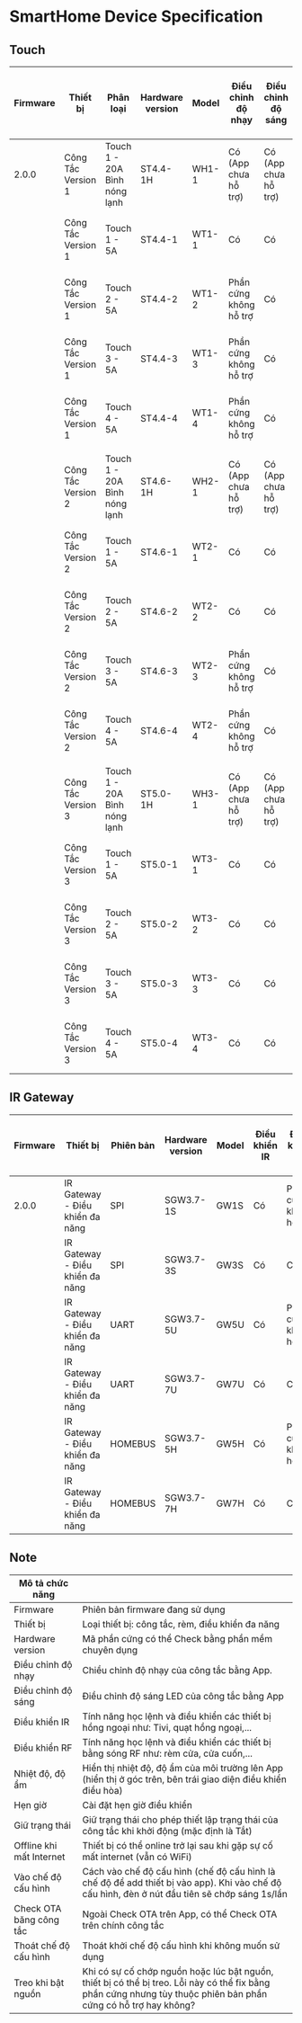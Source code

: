 # SmartHome Device Specification

## Touch

| Firmware | Thiết bị           | Phân loại                    | Hardware version | Model | Điều chỉnh độ nhạy     | Điều chỉnh độ sáng   | Hẹn giờ | Giữ trạng thái | Offline khi mất internet | Vào chế độ cấu hình (config mode) | Check OTA bằng công tắc   | Thoát chế độ cấu hình     | Fix lỗi treo khi bật nguồn |
|----------|--------------------|------------------------------|------------------|-------|------------------------|----------------------|---------|----------------|--------------------------|-----------------------------------|---------------------------|---------------------------|----------------------------|
| 2.0.0    | Công Tắc Version 1 | Touch 1 - 20A Bình nóng lạnh | ST4.4-1H         | WH1-1 | Có (App chưa hỗ trợ)   | Có (App chưa hỗ trợ) | Có      | Có             | Có                       | Nhấn giữ nút 5s                   | Nhấn 5s trong config mode | Nhấn 5s trong config mode | Phần cứng không hỗ trợ     |
|          | Công Tắc Version 1 | Touch 1 - 5A                 | ST4.4-1          | WT1-1 | Có                     | Có                   | Có      | Có             | Có                       | Nhấn giữ nút 5s                   | Nhấn 5s trong config mode | Nhấn 5s trong config mode | Phần cứng không hỗ trợ     |
|          | Công Tắc Version 1 | Touch 2 - 5A                 | ST4.4-2          | WT1-2 | Phần cứng không hỗ trợ | Có                   | Có      | Có             | Có                       | Nhấn giữ nút 5s                   | Nhấn 5s trong config mode | Nhấn 5s trong config mode | Phần cứng không hỗ trợ     |
|          | Công Tắc Version 1 | Touch 3 - 5A                 | ST4.4-3          | WT1-3 | Phần cứng không hỗ trợ | Có                   | Có      | Có             | Có                       | Nhấn giữ nút 5s                   | Nhấn 5s trong config mode | Nhấn 5s trong config mode | Phần cứng không hỗ trợ     |
|          | Công Tắc Version 1 | Touch 4 - 5A                 | ST4.4-4          | WT1-4 | Phần cứng không hỗ trợ | Có                   | Có      | Có             | Có                       | Nhấn giữ nút 5s                   | Nhấn 5s trong config mode | Nhấn 5s trong config mode | Phần cứng không hỗ trợ     |
|          |                    |                              |                  |       |                        |                      |         |                |                          |                                   |                           |                           |                            |
|          | Công Tắc Version 2 | Touch 1 - 20A Bình nóng lạnh | ST4.6-1H         | WH2-1 | Có (App chưa hỗ trợ)   | Có (App chưa hỗ trợ) | Có      | Có             | Có                       | Nhấn giữ nút 5s                   | Nhấn 5s trong config mode | Nhấn 5s trong config mode | Phần cứng không hỗ trợ     |
|          | Công Tắc Version 2 | Touch 1 - 5A                 | ST4.6-1          | WT2-1 | Có                     | Có                   | Có      | Có             | Có                       | Nhấn giữ nút 5s                   | Nhấn 5s trong config mode | Nhấn 5s trong config mode | Phần cứng không hỗ trợ     |
|          | Công Tắc Version 2 | Touch 2 - 5A                 | ST4.6-2          | WT2-2 | Có                     | Có                   | Có      | Có             | Có                       | Nhấn giữ nút 5s                   | Nhấn 5s trong config mode | Nhấn 5s trong config mode | Phần cứng không hỗ trợ     |
|          | Công Tắc Version 2 | Touch 3 - 5A                 | ST4.6-3          | WT2-3 | Phần cứng không hỗ trợ | Có                   | Có      | Có             | Có                       | Nhấn giữ nút 5s                   | Nhấn 5s trong config mode | Nhấn 5s trong config mode | Phần cứng không hỗ trợ     |
|          | Công Tắc Version 2 | Touch 4 - 5A                 | ST4.6-4          | WT2-4 | Phần cứng không hỗ trợ | Có                   | Có      | Có             | Có                       | Nhấn giữ nút 5s                   | Nhấn 5s trong config mode | Nhấn 5s trong config mode | Phần cứng không hỗ trợ     |
|          |                    |                              |                  |       |                        |                      |         |                |                          |                                   |                           |                           |                            |
|          | Công Tắc Version 3 | Touch 1 - 20A Bình nóng lạnh | ST5.0-1H         | WH3-1 | Có (App chưa hỗ trợ)   | Có (App chưa hỗ trợ) | Có      | Có             | Có                       | Nhấn giữ nút 5s                   | Nhấn 5s trong config mode | Nhấn 5s trong config mode | Phần cứngcó hỗ trợ         |
|          | Công Tắc Version 3 | Touch 1 - 5A                 | ST5.0-1          | WT3-1 | Có                     | Có                   | Có      | Có             | Có                       | Nhấn giữ nút 5s                   | Nhấn 5s trong config mode | Nhấn 5s trong config mode | Phần cứngcó hỗ trợ         |
|          | Công Tắc Version 3 | Touch 2 - 5A                 | ST5.0-2          | WT3-2 | Có                     | Có                   | Có      | Có             | Có                       | Nhấn giữ nút 5s                   | Nhấn 5s trong config mode | Nhấn 5s trong config mode | Phần cứngcó hỗ trợ         |
|          | Công Tắc Version 3 | Touch 3 - 5A                 | ST5.0-3          | WT3-3 | Có                     | Có                   | Có      | Có             | Có                       | Nhấn giữ nút 5s                   | Nhấn 5s trong config mode | Nhấn 5s trong config mode | Phần cứngcó hỗ trợ         |
|          | Công Tắc Version 3 | Touch 4 - 5A                 | ST5.0-4          | WT3-4 | Có                     | Có                   | Có      | Có             | Có                       | Nhấn giữ nút 5s                   | Nhấn 5s trong config mode | Nhấn 5s trong config mode | Phần cứngcó hỗ trợ         |

## IR Gateway

| Firmware | Thiết bị                        | Phiên bản | Hardware version | Model | Điều khiển IR | Điều khiển RF          | Nhiệt độ độ ẩm         | Điều chỉnh độ sáng | Hẹn giờ | Offline khi mất internet | Vào chế độ cấu hình (config mode)       | Check OTA bằng công tắc   | Thoát chế độ cấu hình     | Treo khi bật nguồn     |
|----------|---------------------------------|-----------|------------------|-------|---------------|------------------------|------------------------|--------------------|---------|--------------------------|-----------------------------------------|---------------------------|---------------------------|------------------------|
| 2.0.0    | IR Gateway - Điều khiển đa năng | SPI       | SGW3.7-1S        | GW1S  | Có            | Phần cứng không hỗ trợ | Phần cứng không hỗ trợ | Có                 | Có      | Có                       | Nhấn giữ nút 5s hoặc bật/tắt nguồn3 lần | Nhấn 5s trong config mode | Nhấn 5s trong config mode | Phần cứng không hỗ trợ |
|          | IR Gateway - Điều khiển đa năng | SPI       | SGW3.7-3S        | GW3S  | Có            | Có                     | Phần cứng không hỗ trợ | Có                 | Có      | Có                       | Nhấn giữ nút 5s hoặcbật/tắt nguồn3 lần  | Nhấn 5s trong config mode | Nhấn 5s trong config mode | Phần cứng không hỗ trợ |
|          | IR Gateway - Điều khiển đa năng | UART      | SGW3.7-5U        | GW5U  | Có            | Phần cứng không hỗ trợ | Có                     | Có                 | Có      | Có                       | Nhấn giữ nút 5s hoặcbật/tắt nguồn3 lần  | Nhấn 5s trong config mode | Nhấn 5s trong config mode | Phần cứng không hỗ trợ |
|          | IR Gateway - Điều khiển đa năng | UART      | SGW3.7-7U        | GW7U  | Có            | Có                     | Có                     | Có                 | Có      | Có                       | Nhấn giữ nút 5s hoặcbật/tắt nguồn3 lần  | Nhấn 5s trong config mode | Nhấn 5s trong config mode | Phần cứng không hỗ trợ |
|          | IR Gateway - Điều khiển đa năng | HOMEBUS   | SGW3.7-5H        | GW5H  | Có            | Phần cứng không hỗ trợ | Có                     | Có                 | Có      | Có                       | Nhấn giữ nút 5s hoặcbật/tắt nguồn3 lần  | Nhấn 5s trong config mode | Nhấn 5s trong config mode | Phần cứng không hỗ trợ |
|          | IR Gateway - Điều khiển đa năng | HOMEBUS   | SGW3.7-7H        | GW7H  | Có            | Có                     | Có                     | Có                 | Có      | Có                       | Nhấn giữ nút 5s hoặcbật/tắt nguồn3 lần  | Nhấn 5s trong config mode | Nhấn 5s trong config mode | Phần cứng không hỗ trợ |

## Note

| Mô tả chức năng          |                                                                                                                                                                 |
|--------------------------|-----------------------------------------------------------------------------------------------------------------------------------------------------------------|
| Firmware                 | Phiên bản firmware đang sử dụng                                                                                                                                 |
| Thiết bị                 | Loại thiết bị: công tắc, rèm, điều khiển đa năng                                                                                                                |
| Hardware version         | Mã phần cứng có thể Check bằng phần mềm chuyên dụng                                                                                                             |
| Điều chỉnh độ nhạy       | Chiều chỉnh độ nhạy của công tắc bằng App.                                                                                                                      |
| Điều chỉnh độ sáng       | Điều chỉnh độ sáng LED của công tắc bằng App                                                                                                                    |
| Điều khiển IR            | Tính năng học lệnh và điều khiển các thiết bị hồng ngoại như: Tivi, quạt hồng ngoại,...                                                                         |
| Điều khiển RF            | Tính năng học lệnh và điều khiển các thiết bị bằng sóng RF như: rèm cửa, cửa cuốn,...                                                                           |
| Nhiệt độ, độ ẩm          | Hiển thị nhiệt độ, độ ẩm của môi trường lên App (hiển thị ở góc trên, bên trái giao diện điều khiển điều hòa)                                                   |
| Hẹn giờ                  | Cài đặt hẹn giờ điều khiển                                                                                                                                      |
| Giữ trạng thái           | Giữ trạng thái cho phép thiết lập trạng thái của công tắc khi khởi động (mặc định là Tắt)                                                                       |
| Offline khi mất Internet | Thiết bị có thể online trở lại sau khi gặp sự cố mất internet (vẫn có WiFi)                                                                                     |
| Vào chế độ cấu hình      | Cách vào chế độ cấu hình (chế độ cấu hình là chế độ để add thiết bị vào app). Khi vào chế độ cấu hình, đèn ở nút đầu tiên sẽ chớp sáng 1s/lần                   |
| Check OTA băng công tắc  | Ngoài Check OTA trên App, có thể Check OTA trên chính công tắc                                                                                                  |
| Thoát chế độ cấu hình    | Thoát khởi chế độ cấu hình khi không muốn sử dụng                                                                                                               |
| Treo khi bật nguồn       | Khi có sự cố chớp nguồn hoặc lúc bật nguồn, thiết bị có thể bị treo. Lỗi này có thể fix bằng phần cứng nhưng tùy thuộc phiên bản phần cứng có hỗ trợ hay không? |
